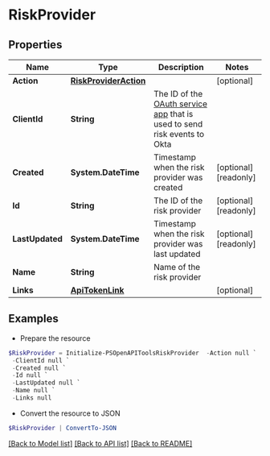 # RiskProvider
## Properties

Name | Type | Description | Notes
------------ | ------------- | ------------- | -------------
**Action** | [**RiskProviderAction**](RiskProviderAction.md) |  | [optional] 
**ClientId** | **String** | The ID of the [OAuth service app](https://developer.okta.com/docs/guides/implement-oauth-for-okta-serviceapp/main/#create-a-service-app-and-grant-scopes) that is used to send risk events to Okta | 
**Created** | **System.DateTime** | Timestamp when the risk provider was created | [optional] [readonly] 
**Id** | **String** | The ID of the risk provider | [optional] [readonly] 
**LastUpdated** | **System.DateTime** | Timestamp when the risk provider was last updated | [optional] [readonly] 
**Name** | **String** | Name of the risk provider | 
**Links** | [**ApiTokenLink**](ApiTokenLink.md) |  | [optional] 

## Examples

- Prepare the resource
```powershell
$RiskProvider = Initialize-PSOpenAPIToolsRiskProvider  -Action null `
 -ClientId null `
 -Created null `
 -Id null `
 -LastUpdated null `
 -Name null `
 -Links null
```

- Convert the resource to JSON
```powershell
$RiskProvider | ConvertTo-JSON
```

[[Back to Model list]](../README.md#documentation-for-models) [[Back to API list]](../README.md#documentation-for-api-endpoints) [[Back to README]](../README.md)


